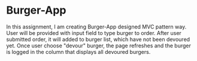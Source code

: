 # Burger-App

In this assignment, I am creating Burger-App designed MVC pattern way. 
User will be provided with input field to type burger to order.
After user submitted order, it will added to burger list, which have not been devoured yet.
Once user choose "devour" burger, the page refreshes and the burger is logged in the column that displays all devoured burgers.

